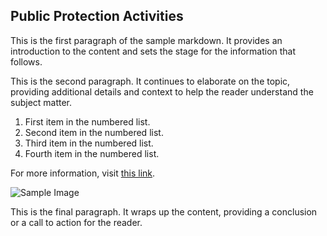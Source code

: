 ## Public Protection Activities

This is the first paragraph of the sample markdown. It provides an introduction to the content and sets the stage for the information that follows.

This is the second paragraph. It continues to elaborate on the topic, providing additional details and context to help the reader understand the subject matter.

1. First item in the numbered list.
2. Second item in the numbered list.
3. Third item in the numbered list.
4. Fourth item in the numbered list.

For more information, visit [this link](https://example.com).

![Sample Image](https://via.placeholder.com/150)

This is the final paragraph. It wraps up the content, providing a conclusion or a call to action for the reader.


